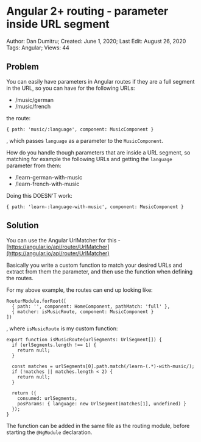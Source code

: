 # Angular 2+ routing - parameter inside URL segment

Author: Dan Dumitru; Created: June 1, 2020; Last Edit: August 26, 2020  
Tags: Angular; Views: 44

## Problem

You can easily have parameters in Angular routes if they are a full segment in the URL, so you can have for the following URLs:

- /music/german
- /music/french

the route:

```
{ path: 'music/:language', component: MusicComponent }
```

, which passes `language` as a parameter to the `MusicComponent`.

How do you handle though parameters that are inside a URL segment, so matching for example the following URLs and getting the `language` parameter from them:

- /learn-german-with-music
- /learn-french-with-music

Doing this DOESN'T work:

```
{ path: 'learn-:language-with-music', component: MusicComponent }
```

## Solution

You can use the Angular UrlMatcher for this - [https://angular.io/api/router/UrlMatcher](https://angular.io/api/router/UrlMatcher)

Basically you write a custom function to match your desired URLs and extract from them the parameter, and then use the function when defining the routes.

For my above example, the routes can end up looking like:

    RouterModule.forRoot([
      { path: '', component: HomeComponent, pathMatch: 'full' },
      { matcher: isMusicRoute, component: MusicComponent }
    ])

, where `isMusicRoute` is my custom function:

```
export function isMusicRoute(urlSegments: UrlSegment[]) {
  if (urlSegments.length !== 1) {
    return null;
  }

  const matches = urlSegments[0].path.match(/learn-(.*)-with-music/);
  if (!matches || matches.length < 2) {
    return null;
  }

  return ({
    consumed: urlSegments,
    posParams: { language: new UrlSegment(matches[1], undefined) }
  });
}
```

The function can be added in the same file as the routing module, before starting the `@NgModule` declaration.
